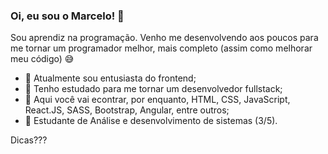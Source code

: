 ### Oi, eu sou o Marcelo! 👋

Sou aprendiz na programação. Venho me desenvolvendo aos poucos para me tornar um programador melhor, mais completo (assim como melhorar meu código) 😅

- 🔭 Atualmente sou entusiasta do frontend;
- 🌱 Tenho estudado para me tornar um desenvolvedor fullstack;
- 🤔 Aqui você vai econtrar, por enquanto, HTML, CSS, JavaScript, React.JS, SASS, Bootstrap, Angular, entre outros;
- 🌱 Estudante de Análise e desenvolvimento de sistemas (3/5).

Dicas???
